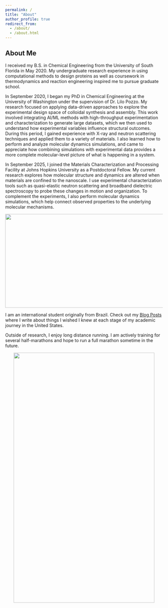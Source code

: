 ```yaml
---
permalink: /
title: "About"
author_profile: true
redirect_from: 
  - /about/
  - /about.html
---
```


## About Me

I received my B.S. in Chemical Engineering from the University of South Florida in May 2020. My undergraduate research experience in using computational methods to design proteins as well as coursework in thermodynamics and reaction engineering inspired me to pursue graduate school.

In September 2020, I began my PhD in Chemical Engineering at the University of Washington under the supervision of Dr. Lilo Pozzo. My research focused on applying data-driven approaches to explore the experimental design space of colloidal synthesis and assembly. This work involved integrating AI/ML methods with high-throughput experimentation and characterization to generate large datasets, which we then used to understand how experimental variables influence structural outcomes. During this period, I gained experience with X-ray and neutron scattering techniques and applied them to a variety of materials. I also learned how to perform and analyze molecular dynamics simulations, and came to appreciate how combining simulations with experimental data provides a more complete molecular-level picture of what is happening in a system.


In September 2025, I joined the Materials Characterization and Processing Facility at Johns Hopkins University as a Postdoctoral Fellow. My current research explores how molecular structure and dynamics are altered when materials are confined to the nanoscale. I use experimental characterization tools such as quasi-elastic neutron scattering and broadband dielectric spectroscopy to probe these changes in motion and organization. To complement the experiments, I also perform molecular dynamics simulations, which help connect observed properties to the underlying molecular mechanisms.

<p align="center">
  <img src="../images/summary.png" width="650" height="300">
</p>

I am an international student originally from Brazil. Check out my <a href="https://huatc.github.io/year-archive/">Blog Posts</a> where I write about things I wished I knew at each stage of my academic journey in the United States. 

Outside of research, I enjoy long distance running. I am actively training for several half-marathons and hope to run a full marathon sometime in the future. 

<p align="center">
  <img src="../images/running.png" width="450" height="800">
</p>




